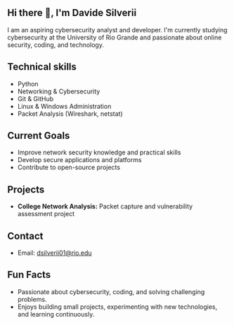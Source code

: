 ## Hi there 👋, I'm Davide Silverii
I am an aspiring cybersecurity analyst and developer. I'm currently studying cybersecurity at the University of Rio Grande and passionate about online security, coding, and technology.

## Technical skills
- Python
- Networking & Cybersecurity
- Git & GitHub
- Linux & Windows Administration
- Packet Analysis (Wireshark, netstat)

## Current Goals
- Improve network security knowledge and practical skills
- Develop secure applications and platforms
- Contribute to open-source projects

## Projects
- **College Network Analysis:** Packet capture and vulnerability assessment project

## Contact
- Email: dsilverii01@rio.edu

## Fun Facts
- Passionate about cybersecurity, coding, and solving challenging problems.
- Enjoys building small projects, experimenting with new technologies, and learning continuously.